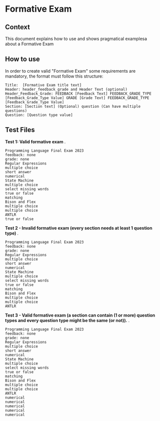 # Formative Exam

## Context
This document explains how to use and shows pragmatical examplesa about a Formative Exam

## How to use

In order to create valid "Formative Exam" some requirements are mandatory,
the format must follow this structure:
```
Title:  [Formative Exam title text]
Header: header_feedback_grade and Header Text (optional)
Header_Feedback_Grade: FEEDBACK [Feedback Text] FEEDBACK_GRADE_TYPE [Feedback_Grade_Type Value] GRADE [Grade Text] FEEDBACK_GRADE_TYPE [Feedback_Grade_Type Value] 
Section: [Section text] (Optional) question (Can have multiple questions)
Question: [Question type value]
```

## Test Files

**Test 1: Valid formative exam** *.*

```
Programming Language Final Exam 2023
feedback: none
grade: none
Regular Expressions
multiple choice
short answer
numerical
State Machine
multiple choice
select missing words
true or false
matching
Bison and Flex
multiple choice
multiple choice
ANTLR
true or false
```

**Test 2 - Invalid formative exam (every section needs at least 1 question type)** *.*

```
Programming Language Final Exam 2023
feedback: none
grade: none
Regular Expressions
multiple choice
short answer
numerical
State Machine
multiple choice
select missing words
true or false
matching
Bison and Flex
multiple choice
multiple choice
ANTLR
```

**Test 3 - Valid formative exam (a section can contain (1 or more) question types and every question type might be the same (or not)).** *.*

```
Programming Language Final Exam 2023
feedback: none
grade: none
Regular Expressions
multiple choice
short answer
numerical
State Machine
multiple choice
select missing words
true or false
matching
Bison and Flex
multiple choice
multiple choice
ANTLR
numerical
numerical
numerical
numerical
numerical
```